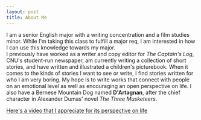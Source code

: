 ```yaml
---
layout: post
title: About Me
---
```


I am a senior English major with a writing concentration and a film studies minor. While I'm taking this class to fulfill a major req, I am interested in how I can use this knowledge towards my major.  
I previously have worked as a writer and copy editor for _The Captain's Log_, CNU's student-run newspaper, am currently writing a collection of short stories, and have written and illustrated a children's picturebook.
When it comes to the kinds of stories I want to see or write, I find stories written for who I am very boring. My hope is to write works that connect with people on an emotional level as well as encouraging an open perspective on life.
I also have a Bernese Mountain Dog named **D'Artagnan**, after the chief character in Alexander Dumas' novel _The Three Musketeers_.

[Here's a video that I appreciate for its perspective on life](https://www.youtube.com/watch?v=wiOwqDmacJo)
